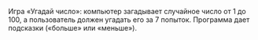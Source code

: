 Игра «Угадай число»: компьютер загадывает случайное число от 1 до 100, а пользователь должен угадать его за 7 попыток. 
Программа дает подсказки («больше» или «меньше»).

